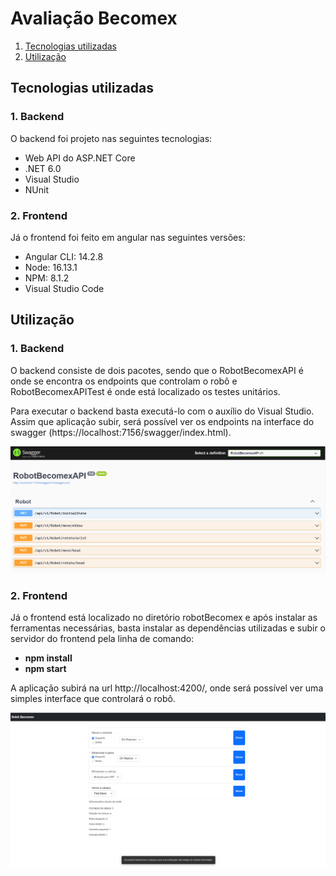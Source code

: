 # Avaliação Becomex

1. [Tecnologias utilizadas](#tecnologias)
2. [Utilização](#utilizacao)

## Tecnologias utilizadas <a name="tecnologias"></a>

### 1. Backend

O backend foi projeto nas seguintes tecnologias:

- Web API do ASP.NET Core
- .NET 6.0
- Visual Studio
- NUnit

### 2. Frontend

Já o frontend foi feito em angular nas seguintes versões:

- Angular CLI: 14.2.8
- Node: 16.13.1
- NPM: 8.1.2
- Visual Studio Code

## Utilização <a name="utilizacao"></a>

### 1. Backend

O backend consiste de dois pacotes, sendo que o RobotBecomexAPI é onde se encontra os endpoints que controlam o robô e RobotBecomexAPITest é onde está localizado os testes unitários.

Para executar o backend basta executá-lo com o auxílio do Visual Studio. Assim que aplicação subir, será possível ver os endpoints na interface do swagger (https://localhost:7156/swagger/index.html).

![Endpoints para controlar os braços e a cabeça do robô](swagger.png)

### 2. Frontend

Já o frontend está localizado no diretório robotBecomex e após instalar as ferramentas necessárias, basta instalar as dependências utilizadas e subir o servidor do frontend pela linha de comando:
- **npm install**
- **npm start**

A aplicação subirá na url http://localhost:4200/, onde será possível ver uma simples interface que controlará o robô.

![UI para controlar os braços e a cabeça do robô](frontend.png)
